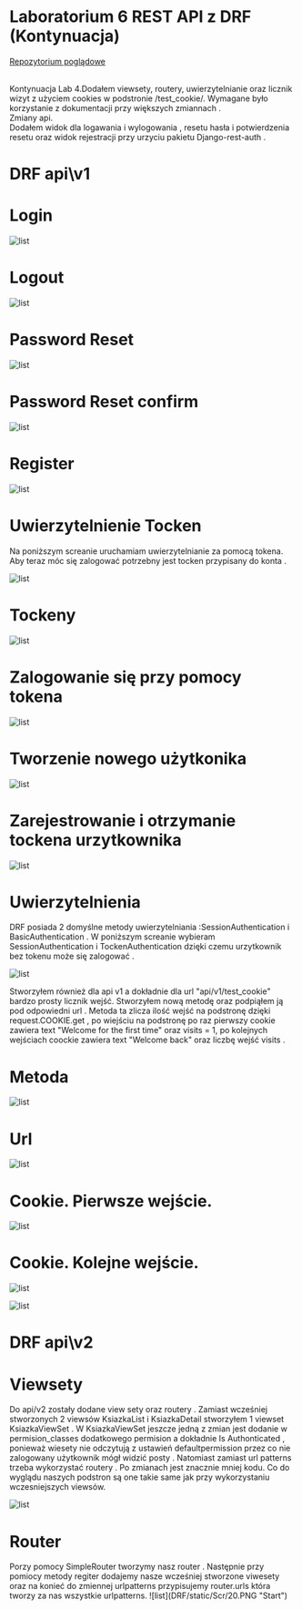 # Laboratorium 6 REST API z DRF (Kontynuacja)
<p><a href = "https://github.com/wsvincent/restapiswithdjango">Repozytorium poglądowe </a></p>
<br>
Kontynuacja Lab 4.Dodałem viewsety, routery, uwierzytelnianie oraz licznik wizyt z użyciem cookies w podstronie /test_cookie/. Wymagane było korzystanie z dokumentacji przy większych zmiannach .
<br>
Zmiany api.
<br>
Dodałem widok dla logawania i wylogowania , resetu hasła i potwierdzenia resetu oraz widok rejestracji przy urzyciu pakietu Django-rest-auth .

<h1>DRF api\v1</h1>
<h1>Login</h1>

![list](DRF/static/Scr/1.PNG "Start")
<h1>Logout</h1>

![list](DRF/static/Scr/2.PNG "Start")
<h1>Password Reset</h1>

![list](DRF/static/Scr/3.PNG "Start")
<h1>Password Reset confirm</h1>

![list](DRF/static/Scr/4.PNG "Start")
<h1>Register</h1>

![list](DRF/static/Scr/5.PNG "Start")
<h1>Uwierzytelnienie Tocken</h1>

Na poniższym screanie uruchamiam uwierzytelnianie za pomocą tokena. Aby teraz móc się zalogować potrzebny jest tocken przypisany do konta . 

![list](DRF/static/Scr/8.PNG "Start")
<h1>Tockeny</h1>

![list](DRF/static/Scr/6.PNG "Start")
<h1>Zalogowanie się przy pomocy tokena</h1>

![list](DRF/static/Scr/10.PNG "Start")

<h1>Tworzenie nowego użytkonika </h1>

![list](DRF/static/Scr/12.PNG "Start")
<h1>Zarejestrowanie i otrzymanie tockena urzytkownika </h1>

![list](DRF/static/Scr/13.PNG "Start")

<h1>Uwierzytelnienia</h1>
DRF posiada 2 domyślne metody uwierzytelniania :SessionAuthentication i BasicAuthentication .  W poniższym screanie wybieram SessionAuthentication i TockenAuthentication dzięki czemu urzytkownik bez tokenu może się zalogować .

![list](DRF/static/Scr/9.PNG "Start")


Stworzyłem również dla api v1 a dokładnie dla url "api/v1/test_cookie" bardzo prosty licznik wejść. Stworzyłem nową metodę oraz podpiąłem ją pod odpowiedni url . Metoda ta zlicza ilość wejść na podstronę dzięki request.COOKIE.get , po wiejściu na podstronę po raz pierwszy cookie zawiera text "Welcome for the first time" oraz visits = 1, po kolejnych wejściach coockie zawiera text "Welcome back" oraz liczbę wejść visits .   

<h1>Metoda</h1>

![list](DRF/static/Scr/16.PNG "Start")
<h1>Url</h1>

![list](DRF/static/Scr/17.PNG "Start")
<h1>Cookie. Pierwsze wejście.</h1>

![list](DRF/static/Scr/14.PNG "Start")
<h1>Cookie. Kolejne wejście.</h1>

![list](DRF/static/Scr/18.PNG "Start")

![list](DRF/static/Scr/15.PNG "Start")




<h1>DRF api\v2</h1>
<h1>Viewsety</h1>
Do api/v2 zostały dodane view sety oraz routery .
Zamiast wcześniej stworzonych 2 viewsów KsiazkaList i KsiazkaDetail stworzyłem 1 viewset KsiazkaViewSet . 
W KsiazkaViewSet jeszcze jedną z zmian jest dodanie w permision_classes dodatkowego permision a dokładnie Is Authonticated , ponieważ wiesety nie odczytują z ustawień defaultpermission przez co nie zalogowany użytkownik mógł widzić posty .
Natomiast zamiast url patterns trzeba wykorzystać routery . Po zmianach jest znacznie mniej kodu. Co do wyglądu naszych podstron są one takie same jak przy wykorzystaniu wczesniejszych viewsów.


![list](DRF/static/Scr/19.PNG "Start")

<h1>Router</h1>
Porzy pomocy SimpleRouter tworzymy nasz router . Następnie przy pomiocy metody regiter dodajemy nasze wcześniej stworzone viwesety oraz na konieć do zmiennej urlpatterns przypisujemy router.urls która tworzy za nas wszystkie urlpatterns.
![list](DRF/static/Scr/20.PNG "Start")


